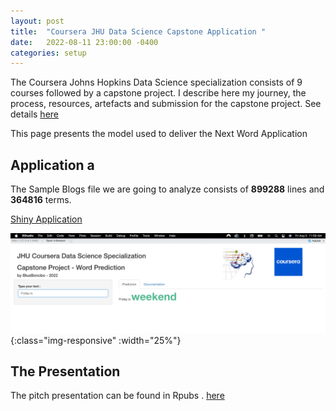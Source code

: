 ```yaml
---
layout: post
title:  "Coursera JHU Data Science Capstone Application "
date:   2022-08-11 23:00:00 -0400
categories: setup
---
```

The Coursera Johns Hopkins Data Science specialization consists of 9 courses followed by a capstone project. I describe here my journey, the process, resources, artefacts and submission for the capstone project. See details [here](https://www.coursera.org/learn/data-science-project)

This page presents the model used to deliver the Next Word Application

## Application   a
The Sample Blogs file we are going to analyze consists of **899288** lines and **364816** terms.

[Shiny Application](https://bluebonobo.shinyapps.io/CapstoneProjectShinyApp/)

![homepage](https://raw.githubusercontent.com/bluebonobo/coursera_hopkins_capstoneproject/main/shinyapp/CapstoneShinyApp/WWW/homepage.png){:class="img-responsive" :width="25%"}

## The Presentation

The pitch presentation can be found in Rpubs .
[here](https://rpubs.com/bluebonobo/capstoneproject)
